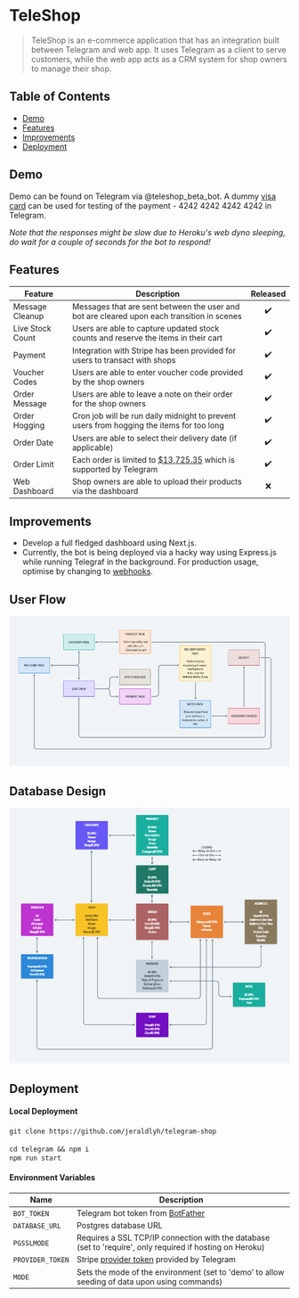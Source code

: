 # TeleShop
> TeleShop is an e-commerce application that has an integration built between Telegram and web app. It uses Telegram as a client to serve customers, while the web app acts as a CRM system for shop owners to manage their shop.

## Table of Contents
  - [Demo](#demo)
  - [Features](#features)
  - [Improvements](#improvements)
  - [Deployment](#deployment)

## Demo
Demo can be found on Telegram via @teleshop_beta_bot. A dummy [visa card](https://stripe.com/docs/testing#charges-api) can be used for testing of the payment - 4242 4242 4242 4242 in Telegram.

<i>Note that the responses might be slow due to Heroku's web dyno sleeping, do wait for a couple of seconds for the bot to respond! </i>

## Features
| Feature          | Description                                                                                                                        |      Released      |
| ---------------- | ---------------------------------------------------------------------------------------------------------------------------------- | :----------------: |
| Message Cleanup  | Messages that are sent between the user and bot are cleared upon each transition in scenes                                         | :heavy_check_mark: |
| Live Stock Count | Users are able to capture updated stock counts and reserve the items in their cart                                                 | :heavy_check_mark: |
| Payment          | Integration with Stripe has been provided for users to transact with shops                                                         | :heavy_check_mark: |
| Voucher Codes    | Users are able to enter voucher code provided by the shop owners                                                                   | :heavy_check_mark: |
| Order Message    | Users are able to leave a note on their order for the shop owners                                                                  | :heavy_check_mark: |
| Order Hogging    | Cron job will be run daily midnight to prevent users from hogging the items for too long                                           | :heavy_check_mark: |
| Order Date       | Users are able to select their delivery date (if applicable)                                                                       | :heavy_check_mark: |
| Order Limit      | Each order is limited to [$13,725.35](https://core.telegram.org/bots/payments#supported-currencies) which is supported by Telegram | :heavy_check_mark: |
| Web Dashboard    | Shop owners are able to upload their products via the dashboard                                                                    |        :x:         |

## Improvements
- Develop a full fledged dashboard using Next.js.
- Currently, the bot is being deployed via a hacky way using Express.js while running Telegraf in the background. For production usage, optimise by changing to [webhooks](https://telegraf.js.org/#webhooks).

## User Flow
<img src="./images/UX Flow.PNG" />

## Database Design
<img src="./images/DB Design.PNG" />

## Deployment
#### Local Deployment
```
git clone https://github.com/jeraldlyh/telegram-shop

cd telegram && npm i
npm run start
```
#### Environment Variables
| Name             | Description                                                                                               |
| ---------------- | --------------------------------------------------------------------------------------------------------- |
| `BOT_TOKEN`      | Telegram bot token from [BotFather](https://core.telegram.org/bots#3-how-do-i-create-a-bot)               |
| `DATABASE_URL`   | Postgres database URL                                                                                     |
| `PGSSLMODE`      | Requires a SSL TCP/IP connection with the database (set to 'require', only required if hosting on Heroku) |
| `PROVIDER_TOKEN` | Stripe [provider token](https://core.telegram.org/bots/payments#a-bot-invoice) provided by Telegram       |
| `MODE`           | Sets the mode of the environment (set to 'demo' to allow seeding of data upon using commands)             |
